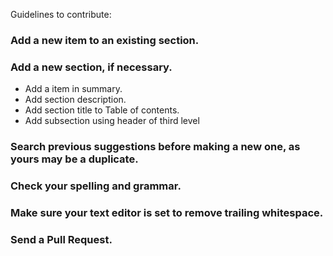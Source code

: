 Guidelines to contribute:

### Add a new item to an existing section.

### Add a new section, if necessary.
  - Add a item in summary.
  - Add section description.
  - Add section title to Table of contents.
  - Add subsection using header of third level

### Search previous suggestions before making a new one, as yours may be a duplicate.

### Check your spelling and grammar.

### Make sure your text editor is set to remove trailing whitespace.

### Send a Pull Request.
